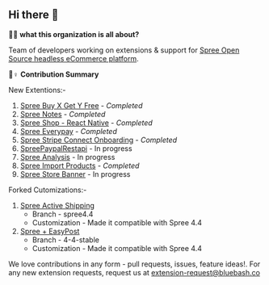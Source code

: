 ## Hi there 👋

🙋‍♀️ **what this organization is all about?**

Team of developers working on extensions & support for [Spree Open Source headless eCommerce platform](https://github.com/spree/spree).

🌈♀️ **Contribution Summary**

New Extentions:-

1. [Spree Buy X Get Y Free](https://github.com/spree-edge/spree_buy_x_get_y) - *Completed*
2. [Spree Notes](https://github.com/spree-edge/spree_notes) - *Completed*
3. [Spree Shop - React Native](https://github.com/spree-edge/spree-react-native) - *Completed*
4. [Spree Everypay](https://github.com/spree-edge/spree_everypay)  - *Completed*
5. [Spree Stripe Connect Onboarding](https://github.com/spree-edge/spree_stripe_connect_onboarding) - *Completed*
6. [SpreePaypalRestapi](https://github.com/spree-edge/spree_paypal_restapi)  - In progress
7. [Spree Analysis](https://github.com/spree-edge/spree_analysis) - In progress
8. [Spree Import Products](https://github.com/spree-edge/spree_import_products) - *Completed*
9. [Spree Store Banner](https://github.com/spree-edge/spree_store_banner) - In progress


Forked Cutomizations:-

1. [Spree Active Shipping ](https://github.com/spree-edge/spree_active_shipping)
   - Branch - spree4.4
   - Customization - Made it compatible with Spree 4.4
2. [Spree + EasyPost](https://github.com/spree-edge/spree_easypost)
   - Branch - 4-4-stable
   - Customization - Made it compatible with Spree 4.4




We love contributions in any form - pull requests, issues, feature ideas!. For any new extension requests, request us at extension-request@bluebash.co 
